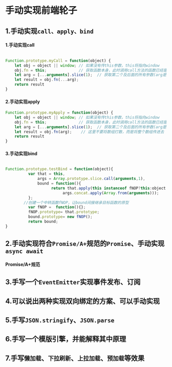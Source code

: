 # 手动实现前端轮子

## 1.手动实现`call、apply、bind`

#### 1.手动实现call

```js

Function.prototype.myCall = function(object) {
	let obj = object || window;	// 如果没有传this参数，this将指向window
	obj.fn = this;				// 获取函数本身，此时调用call方法的函数已经是传进来的对象的一个属性，也就是说函数的this已经指向传进来的对象
	let arg = [...arguments].slice(1);	// 获取第二个及后面的所有参数(arg是一个数组)
	let result = obj.fn(...arg);
	return result
}
```

#### 2.手动实现apply

```js
Function.prototype.myApply = function(object) {
	let obj = object || window;	// 如果没有传this参数，this将指向window
	obj.fn = this;				// 获取函数本身，此时调用call方法的函数已经是传进来的对象的一个属性，也就是说函数的this已经指向传进来的对象
	let arg = [...arguments].slice(1);	// 获取第二个及后面的所有参数(arg是一个数组)
	let result = obj.fn(arg);    // 这里不要将数组打散，而是将整个数组传进去
	return result
}
```

#### 3.手动实现bind

```js

Function.prototype.testBind = function(object){
          var that = this,
              args = Array.prototype.slice.call(arguments,1),
              bound = function(){
                    return that.apply(this instanceof fNOP?this:object||window,
                         args.concat.apply(Array.from(arguments)));
          };
        //创建一个中转函数fNOP，让bound间接继承目标函数的原型
          var fNOP =  function(){};
          fNOP.prototype= that.prototype;   
          bound.prototype= new fNOP();  
          return bound;
}
```



## 2.手动实现符合`Promise/A+`规范的`Promise`、手动实现`async await`

#### Promise/A+规范



## 3.手写一个`EventEmitter`实现事件发布、订阅

## 4.可以说出两种实现双向绑定的方案、可以手动实现

## 5.手写`JSON.stringify`、`JSON.parse`

## 6.手写一个模版引擎，并能解释其中原理

## 7.手写`懒加载`、`下拉刷新`、`上拉加载`、`预加载`等效果

